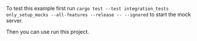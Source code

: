 To test this example first run `cargo test --test integration_tests only_setup_mocks --all-features --release -- --ignored` to start the mock server.

Then you can use run this project.
